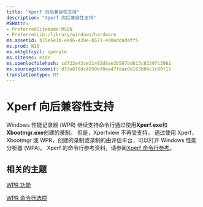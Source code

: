 ```yaml
---
title: "Xperf 向后兼容性支持"
description: "Xperf 向后兼容性支持"
MSHAttr:
- PreferredSiteName:MSDN
- PreferredLib:/library/windows/hardware
ms.assetid: b75e5e1b-ee86-439e-b571-ed0eddad4ff5
ms.prod: W10
ms.mktglfcycl: operate
ms.sitesec: msdn
ms.openlocfilehash: cd722e42ce31482d8ae3b507bd613c83297c3981
ms.sourcegitcommit: d33e870dc4850bf0ea47fdae0d163b04c1c90f15
translationtype: MT
---
```

# <a name="xperf-backward-compatibility-support"></a>Xperf 向后兼容性支持


Windows 性能记录器 (WPR) 继续支持命令行通过使用**Xperf.exe**和**Xbootmgr.exe**创建的录制。 但是，Xperfview 不再受支持。 通过使用 Xperf，Xbootmgr 或 WPR，创建的录制或录制的由评估平台，可以打开 Windows 性能分析器 (WPA)。 Xperf 的命令行参考资料，请参阅[Xperf 命令行参考](xperf-command-line-reference.md)。

## <a name="related-topics"></a>相关的主题


[WPR 功能](wpr-features.md)

[WPR 命令行选项](wpr-command-line-options.md)

 

 







